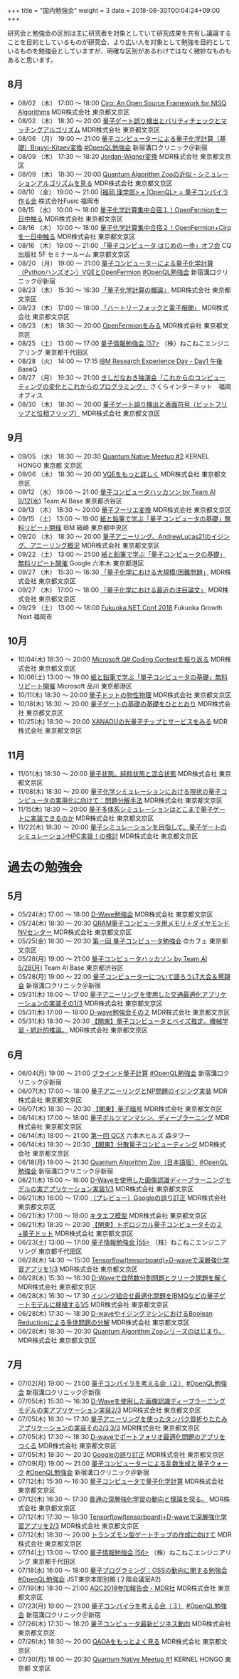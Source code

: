 +++
title = "国内勉強会"
weight = 3
date = 2018-08-30T00:04:24+09:00
+++

研究会と勉強会の区別は主に研究者を対象としていて研究成果を共有し議論することを目的としているものが研究会、より広い人を対象として勉強を目的としているものを勉強会としていますが、明確な区別があるわけではなく微妙なものもあると思います。


## 8月
- 08/02 （木） 17:00 〜 18:00 [Cirq: An Open Source Framework for NISQ Algorithms](https://qnn.connpass.com/event/95198/)
  MDR株式会社 東京都文京区
- 08/02 （木） 18:30 〜 20:00 [量子ゲート誤り検出とパリティチェックとマッチングアルゴリズム](https://qnn.connpass.com/event/94087/)
  MDR株式会社 東京都文京区
- 08/06 （月） 19:00 〜 21:00 [量子コンピューターによる量子化学計算（基礎）Bravyi-Kitaev変換](https://openql.connpass.com/event/93330/)
  [#OpenQL勉強会](https://twitter.com/search?q=%23OpenQL%E5%8B%89%E5%BC%B7%E4%BC%9A%20%23%E9%87%8F%E5%AD%90%E6%83%85%E5%A0%B1%20%23%E9%87%8F%E5%AD%90%E3%82%B3%E3%83%B3%E3%83%94%E3%83%A5%E3%83%BC%E3%82%BF%E3%83%BC)
  新宿溝口クリニック＠新宿
- 08/09 （木） 17:30 〜 18:20 [Jordan-Wigner変換](https://qnn.connpass.com/event/95622/)
  MDR株式会社 東京都文京区
- 08/09 （木） 18:30 〜 20:00 [Quantum Algorithm Zooの近似・シミュレーションアルゴリズムを見る](https://qnn.connpass.com/event/94089/)
  MDR株式会社 東京都文京区
- 08/10 （金） 19:00 〜 21:00 [|福岡 理学部> + |OpenQL> = 量子コンパイラ作る会](https://fukuoka-science.connpass.com/event/95819/)
  株式会社Fusic 福岡市
- 08/15 （水） 10:00 〜 18:00 [量子化学計算集中合宿１！OpenFermionを一日中触る](https://qnn.connpass.com/event/97771/)
  MDR株式会社 東京都文京区
- 08/16 （木） 10:00 〜 18:00 [量子化学計算集中合宿２！OpenFermion+Cirqを一日中触る](https://qnn.connpass.com/event/97772/)
  MDR株式会社 東京都文京区
- 08/16 （木） 19:00 〜 21:00 [「量子コンピュータ はじめの一歩」オフ会](https://inteface-meet-up.connpass.com/event/92819/)
  CQ出版社 5F セミナールーム 東京都文京区
- 08/20 （月） 19:00 〜 21:00 [量子コンピューターによる量子化学計算（Pythonハンズオン）VQEとOpenFermion](https://openql.connpass.com/event/89894/)
  [#OpenQL勉強会](https://twitter.com/search?q=%23OpenQL%E5%8B%89%E5%BC%B7%E4%BC%9A%20%23%E9%87%8F%E5%AD%90%E6%83%85%E5%A0%B1%20%23%E9%87%8F%E5%AD%90%E3%82%B3%E3%83%B3%E3%83%94%E3%83%A5%E3%83%BC%E3%82%BF%E3%83%BC)
  新宿溝口クリニック＠新宿
- 08/23 （木） 15:30 〜 16:30 [「量子化学計算の概論」](https://qnn.connpass.com/event/94718/)
  MDR株式会社 東京都文京区
- 08/23 （木） 17:00 〜 18:00 [「ハートリーフォックと電子相関」](https://qnn.connpass.com/event/94717/)
  MDR株式会社 東京都文京区
- 08/23 （木） 18:30 〜 20:00 [OpenFermionをみる](https://qnn.connpass.com/event/94088/)
  MDR株式会社 東京都文京区
- 08/25 （土） 13:00 〜 17:00 [量子情報勉強会 |57>](https://connpass.com/event/94899/)
   （株）ねこねこエンジニアリング 東京都千代田区
- 08/28 （火） 14:00 〜 17:15 [IBM Research Experience Day - Day1 午後](https://ibm-research-experience.connpass.com/event/95081/)
  BaseQ
- 08/27 （月） 19:30 〜 21:00 [きしだなおき独演会「これからのコンピューティングの変化とこれからのプログラミング」](https://yurutto-it.connpass.com/event/95801/)
  さくらインターネット　福岡オフィス
- 08/30 （木） 18:30 〜 20:00 [量子ゲート誤り検出と表面符号（ビットフリップと位相フリップ）](https://qnn.connpass.com/event/94090/)
  MDR株式会社 東京都文京区

## 9月
- 09/05 （水） 18:30 〜 20:30 [Quantum Native Meetup #2](https://qunasys.connpass.com/event/99874/)
  KERNEL HONGO 東京都 文京区
- 09/06 （木） 18:30 〜 20:00 [VQEをもっと詳しく](https://qnn.connpass.com/event/94092/)
  MDR株式会社 東京都文京区
- 09/12 （水） 19:00 〜 21:00 [量子コンピュータハッカソン by Team AI 9/12(水)](https://teamai.connpass.com/event/99851/)
  Team AI Base 東京都渋谷区
- 09/13 （木） 18:30 〜 20:00 [量子フーリエ変換](https://qnn.connpass.com/event/94105/)
  MDR株式会社 東京都文京区
- 09/15 （土） 13:00 〜 19:00 [紙と鉛筆で学ぶ「量子コンピュータの基礎」無料リピート開催](https://quantum-basic.peatix.com/)
  IBM 箱崎 東京都中央区
- 09/20 （木） 18:30 〜 20:00 [量子アニーリング、AndrewLucas21のイジング、アニーリング概況](https://qnn.connpass.com/event/97205/)
  MDR株式会社 東京都文京区
- 09/22 （土） 13:00 〜 21:00 [紙と鉛筆で学ぶ「量子コンピュータの基礎」無料リピート開催](https://quantum-basic.peatix.com/)
  Google 六本木 東京都港区
- 09/27 （木） 15:30 〜 16:30 [「量子化学における大規模/困難問題」](https://qnn.connpass.com/event/95115/)
  MDR株式会社 東京都文京区
- 09/27 （木） 17:00 〜 18:00 [「量子化学における最近の注目論文」](https://qnn.connpass.com/event/95116/)
  MDR株式会社 東京都文京区
- 09/29 （土） 13:00 〜 18:00 [Fukuoka.NET Conf 2018](https://fukuten.connpass.com/event/95744/)
  Fukuoka Growth Next 福岡市

## 10月
- 10/04(木) 18:30 〜 20:00 [Microsoft Q# Coding Contestを振り返る](https://qnn.connpass.com/event/97254/)
  MDR株式会社 東京都文京区
- 10/06(土) 13:00 〜 19:00 [紙と鉛筆で学ぶ「量子コンピュータの基礎」無料リピート開催](https://quantum-basic.peatix.com/)
  Microsoft 品川 東京都港区
- 10/11(木) 18:30 〜 20:00 [量子ドットの物性物理](https://qnn.connpass.com/event/96413/)
  MDR株式会社 東京都文京区
- 10/18(木) 18:30 〜 20:00 [量子ゲートの基礎の基礎をひととおり](https://qnn.connpass.com/event/97204/)
  MDR株式会社 東京都文京区
- 10/25(木) 18:30 〜 20:00 [XANADUの光量子チップとサービスをみる](https://qnn.connpass.com/event/97255/)
  MDR株式会社 東京都文京区

## 11月
- 11/01(木) 18:30 〜 20:00 [量子状態。純粋状態と混合状態](https://qnn.connpass.com/event/97206/)
  MDR株式会社 東京都文京区
- 11/08(木) 18:30 〜 20:00 [量子化学シミュレーションにおける現状の量子コンピュータの実用化に向けて：問題分解手法](https://qnn.connpass.com/event/97759/)
  MDR株式会社 東京都文京区
- 11/15(木) 18:30 〜 20:00 [量子多体系シミュレーションはどこまで量子ゲートに実装できるのか](https://qnn.connpass.com/event/98437/)
  MDR株式会社 東京都文京区
- 11/22(木) 18:30 〜 20:00 [量子シミュレーションを目指して、量子ゲートのシミュレーションHPC実装！の検討](https://qnn.connpass.com/event/98438/)
  MDR株式会社 東京都文京区


# 過去の勉強会

## 5月
- 05/24(木) 17:00 〜 18:00 [D-Wave勉強会](https://qnn.connpass.com/event/87369/)
  MDR株式会社 東京都文京区
- 05/24(木) 18:30 〜 20:30 [QRAM量子コンピュータ用メモリ＋ダイヤモンドNVセンター](https://qnn.connpass.com/event/78352/)
  MDR株式会社 東京都文京区
- 05/25(金) 18:30 〜 20:30 [第一回 量子コンピュータ勉強会](https://qunasys.connpass.com/event/88023/)
  Φカフェ 東京都文京区
- 05/28(月) 19:00 〜 21:00 [量子コンピュータハッカソン by Team AI 5/28(月)](https://teamai.connpass.com/event/87470/)
  Team AI Base 東京都渋谷区
- 05/28(月) 19:00 〜 22:00 [量子コンピューターについて語ろうLT大会＆懇親会](https://openql.connpass.com/event/84903/)
  新宿溝口クリニック＠新宿
- 05/31(木) 16:00 〜 17:00 [量子アニーリングを使用した交通最適化アプリケーションの実装その1/3](https://qnn.connpass.com/event/89488/)
  MDR株式会社 東京都文京区
- 05/31(木) 17:00 〜 18:00 [D-wave勉強会その２](https://qnn.connpass.com/event/87371/)
  MDR株式会社 東京都文京区
- 05/31(木) 18:30 〜 20:30 [【関東】量子コンピュータとベイズ推定。機械学習・統計的推論。](https://qnn.connpass.com/event/79643/)
  MDR株式会社 東京都文京区

## 6月
- 06/04(月) 19:00 〜 21:00 [ブラインド量子計算](https://openql.connpass.com/event/86127/)
  [#OpenQL勉強会](https://twitter.com/search?q=%23OpenQL%E5%8B%89%E5%BC%B7%E4%BC%9A%20%23%E9%87%8F%E5%AD%90%E6%83%85%E5%A0%B1%20%23%E9%87%8F%E5%AD%90%E3%82%B3%E3%83%B3%E3%83%94%E3%83%A5%E3%83%BC%E3%82%BF%E3%83%BC)
  新宿溝口クリニック＠新宿
- 06/07(木) 17:00 〜 18:00 [量子アニーリングとNP問題のイジング実装](https://qnn.connpass.com/event/87884/)
  MDR株式会社 東京都文京区
- 06/07(木) 18:30 〜 20:30 [【関東】量子暗号](https://qnn.connpass.com/event/79644/)
  MDR株式会社 東京都文京区
- 06/14(木) 17:00 〜 18:00 [量子ボルツマンマシン、ディープラーニング](https://qnn.connpass.com/event/87901/)
  MDR株式会社 東京都文京区
- 06/14(木) 18:00 〜 21:00 [第一回 QCX](https://qri.connpass.com/event/86413/)
  六本木ヒルズ 森タワー
- 06/14(木) 18:30 〜 20:30 [【関東】分散量子コンピューティング](https://qnn.connpass.com/event/79645/)
  MDR株式会社 東京都文京区
- 06/18(月) 19:00 〜 21:30 [Quantum Algorithm Zoo（日本語版）](https://openql.connpass.com/event/86129/)
  [#OpenQL勉強会](https://twitter.com/search?q=%23OpenQL%E5%8B%89%E5%BC%B7%E4%BC%9A%20%23%E9%87%8F%E5%AD%90%E6%83%85%E5%A0%B1%20%23%E9%87%8F%E5%AD%90%E3%82%B3%E3%83%B3%E3%83%94%E3%83%A5%E3%83%BC%E3%82%BF%E3%83%BC)
  新宿溝口クリニック＠新宿
- 06/21(木) 15:00 〜 16:00 [D-Waveを使用した画像認識ディープラーニングモデルの実アプリケーション実装1/3](https://qnn.connpass.com/event/90308/)
  MDR株式会社 東京都文京区
- 06/21(木) 16:00 〜 17:00 [（プレビュー）Googleの誤り訂正](https://qnn.connpass.com/event/90003/)
  MDR株式会社 東京都文京区
- 06/21(木) 17:00 〜 18:00 [キタエフ模型](https://qnn.connpass.com/event/84457/)
  MDR株式会社 東京都文京区
- 06/21(木) 18:30 〜 20:30 [【関東】トポロジカル量子コンピュータその２+量子ドット](https://qnn.connpass.com/event/83051/)
  MDR株式会社 東京都文京区
- 06/23(土) 13:00 〜 17:00 [量子情報勉強会 |55>](https://connpass.com/event/88041/)
  （株）ねこねこエンジニアリング 東京都千代田区
- 06/28(木) 14:30 〜 15:30 [Tensorflow(tensorboard)+D-waveで深層強化学習アプリを1/3](https://qnn.connpass.com/event/91574/)
  MDR株式会社 東京都文京区
- 06/28(木) 15:30 〜 16:30 [D-Waveで自然数分割問題とクリーク問題を解く](https://qnn.connpass.com/event/91207/)
  MDR株式会社 東京都文京区
- 06/28(木) 16:30 〜 17:30 [イジング組合せ最適化問題をIBMQなどの量子ゲートモデルに移植する1/5](https://qnn.connpass.com/event/91182/)
  MDR株式会社 東京都文京区
- 06/28(木) 17:30 〜 18:30 [D-waveやイジングマシンにおけるBoolean Reductionによる多体問題の分解](https://qnn.connpass.com/event/91154/)
  MDR株式会社 東京都文京区
- 06/28(木) 18:30 〜 20:30 [Quantum Algorithm Zooシリーズのはじまり。](https://qnn.connpass.com/event/87947/)
  MDR株式会社 東京都文京区

## 7月
- 07/02(月) 19:00 〜 21:00
[量子コンパイラを考える会（２）](https://openql.connpass.com/event/89903/)
  [#OpenQL勉強会](https://twitter.com/search?q=%23OpenQL%E5%8B%89%E5%BC%B7%E4%BC%9A%20%23%E9%87%8F%E5%AD%90%E6%83%85%E5%A0%B1%20%23%E9%87%8F%E5%AD%90%E3%82%B3%E3%83%B3%E3%83%94%E3%83%A5%E3%83%BC%E3%82%BF%E3%83%BC)
  新宿溝口クリニック＠新宿
- 07/05(木) 15:30 〜 16:30 [D-Waveを使用した画像認識ディープラーニングモデルの実アプリケーション実装2/3](https://qnn.connpass.com/event/91579/)
  MDR株式会社 東京都文京区
- 07/05(木) 16:30 〜 17:30 [量子アニーリングを使ったタンパク質折りたたみアプリケーションの実装その2/3,3/3](https://qnn.connpass.com/event/91579/)
  MDR株式会社 東京都文京区
- 07/05(木) 17:30 〜 18:30 [D-waveでポートフォリオ最適化問題のアプリをつくる](https://qnn.connpass.com/event/91576/)
  MDR株式会社 東京都文京区
- 07/05(木) 18:30 〜 20:30 [Googleの誤り訂正](https://qnn.connpass.com/event/89444/)
  MDR株式会社 東京都文京区
- 07/09(月) 19:00 〜 21:00 [量子コンピューターによる乱数生成と量子ウォーク](https://openql.connpass.com/event/89889/)
  [#OpenQL勉強会](https://twitter.com/search?q=%23OpenQL%E5%8B%89%E5%BC%B7%E4%BC%9A%20%23%E9%87%8F%E5%AD%90%E6%83%85%E5%A0%B1%20%23%E9%87%8F%E5%AD%90%E3%82%B3%E3%83%B3%E3%83%94%E3%83%A5%E3%83%BC%E3%82%BF%E3%83%BC)
  新宿溝口クリニック＠新宿
- 07/12(木) 15:30 〜 16:30 [量子コンピュータで量子化学計算](https://qnn.connpass.com/event/92774/)
  MDR株式会社 東京都文京区
- 07/12(木) 16:30 〜 17:30 [普通の深層強化学習の動向と理論を探る。](https://qnn.connpass.com/event/92510/)
  MDR株式会社 東京都文京区
- 07/12(木) 17:30 〜 18:30 [Tensorflow(tensorboard)+D-waveで深層強化学習アプリを2/3](https://qnn.connpass.com/event/91595/)
  MDR株式会社 東京都文京区
- 07/12(木) 18:30 〜 20:00 [トランズモン型ゲートチップの作成に向けて](https://qnn.connpass.com/event/90581/)
  MDR株式会社 東京都文京区
- 07/14(土) 13:00 〜 17:00 [量子情報勉強会 |56>](https://connpass.com/event/92539/)
  （株）ねこねこエンジニアリング 東京都千代田区
- 07/18(水) 16:00 〜 18:00 [量子プログラミング：OSSの動向に関する勉強会](https://openql.connpass.com/event/89935/)
  [#OpenQL勉強会](https://twitter.com/search?q=%23OpenQL%E5%8B%89%E5%BC%B7%E4%BC%9A%20%23%E9%87%8F%E5%AD%90%E6%83%85%E5%A0%B1%20%23%E9%87%8F%E5%AD%90%E3%82%B3%E3%83%B3%E3%83%94%E3%83%A5%E3%83%BC%E3%82%BF%E3%83%BC)
  JST東京本部別館 (２階会議室A2)
- 07/19(木) 18:30 〜 21:00 [AQC2018参加報告会・MDR社](https://qnn.connpass.com/event/93519/)
  MDR株式会社 東京都文京区
- 07/23(月) 19:00 〜 21:00 [量子コンパイラを考える会（３）](https://openql.connpass.com/event/89892/)
  [#OpenQL勉強会](https://twitter.com/search?q=%23OpenQL%E5%8B%89%E5%BC%B7%E4%BC%9A%20%23%E9%87%8F%E5%AD%90%E6%83%85%E5%A0%B1%20%23%E9%87%8F%E5%AD%90%E3%82%B3%E3%83%B3%E3%83%94%E3%83%A5%E3%83%BC%E3%82%BF%E3%83%BC)
  新宿溝口クリニック＠新宿
- 07/26(木) 17:30 〜 18:20 [量子コンピュータ最新ビジネス動向](https://qnn.connpass.com/event/94257/)
  MDR株式会社 東京都文京区
- 07/26(木) 18:30 〜 20:00 [QAOAをもっとよく見る](https://qnn.connpass.com/event/94086/)
  MDR株式会社 東京都文京区
- 07/30(月) 18:00 〜 20:30 [Quantum Native Meetup #1](https://qunasys.connpass.com/event/95838/)
  KERNEL HONGO 東京都 文京区
